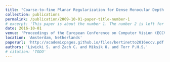 ```yaml
---
title: "Coarse-to-fine Planar Regularization for Dense Monocular Depth Estimation"
collection: publications
permalink: /publication/2009-10-01-paper-title-number-1
# excerpt: 'This paper is about the number 1. The number 2 is left for future work.'
date: 2016-10-01
venue: 'Proceedings of the European Conference on Computer Vision (ECCV)'
location: 'Amsterdam, Netherlands'
paperurl: 'http://academicpages.github.io/files/bertinetto2016eccv.pdf'
authors: 'Liwicki S. and Zach C. and Miksik O. and Torr P.H.S.'
# citation: 'TODO'
---
```

